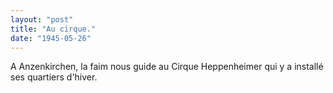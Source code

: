 ```yaml
---
layout: "post"
title: "Au cirque."
date: "1945-05-26"
---
```


A Anzenkirchen, la faim nous guide au Cirque Heppenheimer qui y a installé ses quartiers d'hiver.


<div class="histoire"></div>

<div class="commentaire"></div>